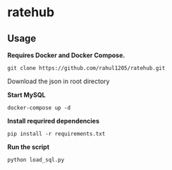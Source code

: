 # ratehub

Usage
-------------------

**Requires Docker and Docker Compose.**

```
git clone https://github.com/rahul1205/ratehub.git
```
Download the json in root directory

**Start MySQL**

```
docker-compose up -d
```
**Install requrired dependencies**

```
pip install -r requirements.txt
```
**Run the script**
```
python load_sql.py
```
